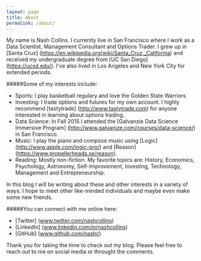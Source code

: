```yaml
---
layout: page
title: About
permalink: /about/
---
```


My name is Nash Collins. I currently live in San Francisco where I work as a Data Scientist, Management Consultant and Options Trader. I grew up in [Santa Cruz] (https://en.wikipedia.org/wiki/Santa_Cruz,_California) and received my undergraduate degree from [UC San Diego] (https://ucsd.edu/). I've also lived in Los Angeles and New York City for extended periods.

#####Some of my interests include:

* Sports: I play basketball regulary and love the Golden State Warriors
* Investing: I trade options and futures for my own account. I highly recommend [tastytrade] (http://www.tastytrade.com) for anyone interested in learning about options trading.
* Data Science: In Fall 2015 I attended the [Galvanzie Data Science Immersive Program] (http://www.galvanize.com/courses/data-science/) in San Francisco.
* Music: I play the piano and compose music using [Logic] (http://www.apple.com/logic-pro/) and [Reason] (https://www.propellerheads.se/reason).
* Reading: Mostly non-fiction. My favorite topics are: History, Economics, Psychology, Astronomy, Self-Improvement, Investing, Technology, Management and Entrepreneurship.

In this blog I will be writing about these and other interests in a variety of ways. I hope to meet other like-minded individuals and maybe even make some new friends.

#####You can connect with me online here:

* [Twitter] (www.twitter.com/nashcollins)
* [LinkedIn] (www.linkedin.com/in/nashcollins)
* [GitHub] (www.github.com/nashc)

Thank you for taking the time to check out my blog. Please feel free to reach out to me on social media or throught the comments.